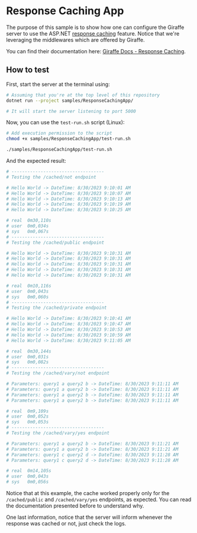 # Response Caching App

The purpose of this sample is to show how one can configure the Giraffe server to use the ASP.NET [response caching](https://learn.microsoft.com/en-us/aspnet/core/performance/caching/response?view=aspnetcore-7.0) feature. Notice that we're leveraging the middlewares which are offered by Giraffe.

You can find their documentation here: [Giraffe Docs - Response Caching](https://giraffe.wiki/docs#response-caching).

## How to test

First, start the server at the terminal using:

```bash
# Assuming that you're at the top level of this repository
dotnet run --project samples/ResponseCachingApp/

# It will start the server listening to port 5000
```

Now, you can use the `test-run.sh` script (Linux):

```bash
# Add execution permission to the script
chmod +x samples/ResponseCachingApp/test-run.sh

./samples/ResponseCachingApp/test-run.sh
```

And the expected result:

```bash
# -----------------------------------
# Testing the /cached/not endpoint

# Hello World -> DateTime: 8/30/2023 9:10:01 AM
# Hello World -> DateTime: 8/30/2023 9:10:07 AM
# Hello World -> DateTime: 8/30/2023 9:10:13 AM
# Hello World -> DateTime: 8/30/2023 9:10:19 AM
# Hello World -> DateTime: 8/30/2023 9:10:25 AM

# real	0m30,110s
# user	0m0,034s
# sys	0m0,067s
# -----------------------------------
# Testing the /cached/public endpoint

# Hello World -> DateTime: 8/30/2023 9:10:31 AM
# Hello World -> DateTime: 8/30/2023 9:10:31 AM
# Hello World -> DateTime: 8/30/2023 9:10:31 AM
# Hello World -> DateTime: 8/30/2023 9:10:31 AM
# Hello World -> DateTime: 8/30/2023 9:10:31 AM

# real	0m10,116s
# user	0m0,043s
# sys	0m0,060s
# -----------------------------------
# Testing the /cached/private endpoint

# Hello World -> DateTime: 8/30/2023 9:10:41 AM
# Hello World -> DateTime: 8/30/2023 9:10:47 AM
# Hello World -> DateTime: 8/30/2023 9:10:53 AM
# Hello World -> DateTime: 8/30/2023 9:10:59 AM
# Hello World -> DateTime: 8/30/2023 9:11:05 AM

# real	0m30,144s
# user	0m0,031s
# sys	0m0,082s
# -----------------------------------
# Testing the /cached/vary/not endpoint

# Parameters: query1 a query2 b -> DateTime: 8/30/2023 9:11:11 AM
# Parameters: query1 a query2 b -> DateTime: 8/30/2023 9:11:11 AM
# Parameters: query1 a query2 b -> DateTime: 8/30/2023 9:11:11 AM
# Parameters: query1 a query2 b -> DateTime: 8/30/2023 9:11:11 AM

# real	0m9,109s
# user	0m0,052s
# sys	0m0,053s
# -----------------------------------
# Testing the /cached/vary/yes endpoint

# Parameters: query1 a query2 b -> DateTime: 8/30/2023 9:11:21 AM
# Parameters: query1 a query2 b -> DateTime: 8/30/2023 9:11:21 AM
# Parameters: query1 c query2 d -> DateTime: 8/30/2023 9:11:28 AM
# Parameters: query1 c query2 d -> DateTime: 8/30/2023 9:11:28 AM

# real	0m14,105s
# user	0m0,043s
# sys	0m0,056s
```

Notice that at this example, the cache worked properly only for the `/cached/public` and `/cached/vary/yes` endpoints, as expected. You can read the documentation presented before to understand why.

One last information, notice that the server will inform whenever the response was cached or not, just check the logs.